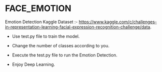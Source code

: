 # FACE_EMOTION
 Emotion Detection
Kaggle Dataset :- https://www.kaggle.com/c/challenges-in-representation-learning-facial-expression-recognition-challenge/data.

- Use test.py file to train the model.

- Change the number of classes according to you.

- Execute the test.py file to run the Emotion Detection.

- Enjoy Deep Learning.
